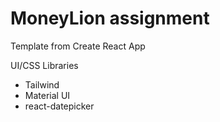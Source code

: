 # MoneyLion assignment

Template from Create React App

UI/CSS Libraries
- Tailwind
- Material UI
- react-datepicker
